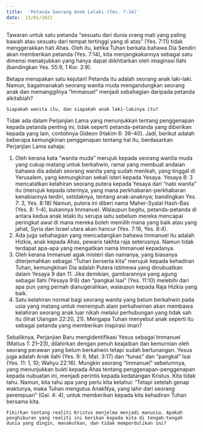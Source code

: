 ```yaml
---
title:  'Petanda Seorang Anak Lelaki (Yes. 7:14)'
date:  13/01/2021
---
```


Tawaran untuk satu petanda “sesuatu dari dunia orang mati yang paling bawah atau sesuatu dari tempat tertinggi yang di atas” (Yes. 7:11) tidak menggerakkan hati Ahas. Oleh itu, ketika Tuhan berkata bahawa Dia Sendiri akan memberikan petanda (Yes. 7:14), kita menjangkakannya sebagai satu dimensi menakjubkan yang hanya dapat diikhtiarkan oleh imaginasi Ilahi (bandingkan Yes. 55:9, 1 Kor. 2:9).

Betapa merupakan satu kejutan! Petanda itu adalah seorang anak laki-laki. Namun, bagaimanakah seorang wanita muda mengandungkan seorang anak dan memanggilnya “Immanuel” menjadi sebahagian daripada petanda alkitabiah?

`Siapakah wanita itu, dan siapakah anak laki-lakinya itu?`

Tidak ada dalam Perjanjian Lama yang menunjukkan tentang penggenapan kepada petanda penting ini, tidak seperti petanda-petanda yang diberikan kepada yang lain, contohnya Gideon (Hakim 6: 36–40). Jadi, berikut adalah beberapa kemungkinan penggenapan tentang hal itu, berdasarkan Perjanjian Lama sahaja:

1. Oleh kerana kata “wanita muda” merujuk kepada seorang wanita muda yang cukup matang untuk berkahwin, ramai yang membuat andaian bahawa dia adalah seorang wanita yang sudah menikah, yang tinggal di Yerusalem, yang kemungkinan sekali  isteri kepada Yesaya. Yesaya 8: 3 mencatatkan kelahiran seorang putera kepada Yesaya dari “nabi wanita” itu (merujuk kepada isterinya, yang mana perkhabaran-perkhabaran kenabiannya terdiri, setidaknya, tentang  anak-anaknya; bandingkan Yes. 7: 3, Yes. 8:18) Namun, putera ini diberi nama Maher-Syalal Hash-Bas (Yes. 8: 1–4), bukannya Immanuel. Walaupun begitu, petanda-petanda di antara kedua anak lelaki itu serupa iaitu sebelum mereka mencapai peringkat awal di mana mereka boleh memilih mana yang baik atau yang jahat, Syria dan Israel utara akan hancur (Yes. 7:16, Yes. 8:4).
2. Ada juga sebahagian yang mencadangkan bahawa Immanuel itu adalah Hizkia, anak kepada Ahas, pewaris takhta raja seterusnya. Namun tidak terdapat apa-apa yang mengaitkan nama Immanuel kepadanya.
3. Oleh kerana Immanuel agak misteri dan namanya, yang biasanya diterjemahkan sebagai “Tuhan berserta kita” merujuk kepada kehadiran Tuhan,  kemungkinan Dia adalah Putera istimewa yang dinubuatkan dalam Yesaya 9 dan 11. Jika demikian, gambarannya yang agung sebagai Ilahi (Yesaya 9:6) dan “pangkal Isai” (Yes. 11:10) melebihi dari apa pun yang pernah dianugerahkan, walaupun kepada Raja Hizkia yang baik.
4. Satu kelahiran normal bagi seorang wanita yang belum berkahwin pada usia yang matang untuk menempuh alam perkahwinan akan membawa kelahiran seorang anak luar  nikah melalui perhubungan yang tidak sah itu (lihat Ulangan 22:20, 21). Mengapa Tuhan menyebut anak seperti itu sebagai petanda yang memberikan inspirasi iman?

Sebaliknya, Perjanjian Baru mengidentifikasi Yesus sebagai Immanuel (Matius 1: 21–23), dilahirkan dengan penuh keajaiban dan kemurnian oleh seorang perawan yang belum berkahwin tetapi sudah bertunangan. Yesus juga adalah Anak ilahi (Yes. 9: 6, Mat. 3:17) dan “tunas” dan “pangkal” Isai (Yes. 11: 1, 10; Wahyu 22:16). Mungkin seorang “Immanuel” sebelumnya, yang menunjukkan bukti kepada Ahas tentang penggenapan-penggenapan kepada nubuatan ini, menjadi perintis kepada kedatangan Kristus. Kita tidak tahu. Namun, kita tahu apa yang perlu kita ketahui: “Tetapi setelah genap waktunya, maka Tuhan mengutus AnakNya, yang lahir dari seorang perempuan” (Gal. 4: 4), untuk memberikan kepada kita kehadiran Tuhan bersama kita.

`Fikirkan tentang realiti Kristus menjelma menjadi manusia. Apakah penghiburan yang realiti ini berikan kepada kita di tengah-tengah dunia yang dingin, menakutkan, dan tidak memperdulikan ini?`